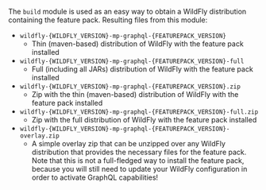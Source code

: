The `build` module is used as an easy way to obtain a WildFly distribution containing the feature pack.
Resulting files from this module:

- `wildfly-{WILDFLY_VERSION}-mp-graphql-{FEATUREPACK_VERSION}`
  - Thin (maven-based) distribution of WildFly with the feature pack installed
- `wildfly-{WILDFLY_VERSION}-mp-graphql-{FEATUREPACK_VERSION}-full`
  - Full (including all JARs) distribution of WildFly with the feature pack installed
- `wildfly-{WILDFLY_VERSION}-mp-graphql-{FEATUREPACK_VERSION}.zip`
  - Zip with the thin (maven-based) distribution of WildFly with the feature pack installed 
- `wildfly-{WILDFLY_VERSION}-mp-graphql-{FEATUREPACK_VERSION}-full.zip`
  - Zip with the full distribution of WildFly with the feature pack installed
- `wildfly-{WILDFLY_VERSION}-mp-graphql-{FEATUREPACK_VERSION}-overlay.zip`
  - A simple overlay zip that can be unzipped over any WildFly distribution that provides the necessary files for the feature pack.
  Note that this is not a full-fledged way to install the feature pack, because you will still need to update your WildFly configuration
  in order to activate GraphQL capabilities!